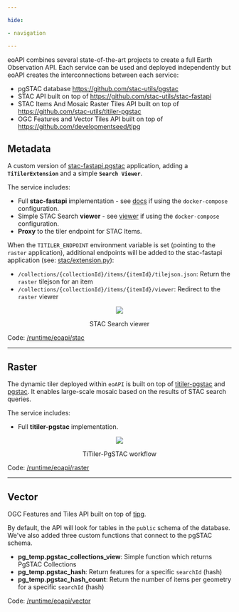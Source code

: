 ```yaml
---

hide:

- navigation

---
```


eoAPI combines several state-of-the-art projects to create a full Earth Observation API. Each service can be used and deployed independently but eoAPI creates the interconnections between each service:

- pgSTAC database https://github.com/stac-utils/pgstac
- STAC API built on top of https://github.com/stac-utils/stac-fastapi
- STAC Items And Mosaic Raster Tiles API built on top of https://github.com/stac-utils/titiler-pgstac
- OGC Features and Vector Tiles API built on top of https://github.com/developmentseed/tipg

## Metadata

A custom version of [stac-fastapi.pgstac](https://github.com/stac-utils/stac-fastapi) application, adding a **`TiTilerExtension`** and a simple **`Search Viewer`**.

The service includes:

- Full **stac-fastapi** implementation - see [docs](http://localhost:8081/docs) if using the `docker-compose` configuration.
- Simple STAC Search **viewer** - see [viewer](http://localhost:8081/index.html) if using the `docker-compose` configuration.
- **Proxy** to the tiler endpoint for STAC Items.
    
When the `TITILER_ENDPOINT` environment variable is set (pointing to the `raster` application), additional endpoints will be added to the stac-fastapi application (see: [stac/extension.py](https://github.com/developmentseed/eoAPI/blob/main/src/eoapi/stac/eoapi/stac/extension.py)):

- `/collections/{collectionId}/items/{itemId}/tilejson.json`: Return the `raster` tilejson for an item
- `/collections/{collectionId}/items/{itemId}/viewer`: Redirect to the `raster` viewer

<p align="center">
<img src="https://user-images.githubusercontent.com/10407788/146790933-e439893c-ef2e-4d78-a372-f2f18694836c.png"/>
<p align="center">STAC Search viewer</p>
</p>

Code: [/runtime/eoapi/stac](https://github.com/developmentseed/eoAPI/tree/main/runtime/eoapi/stac)

---

## Raster

The dynamic tiler deployed within `eoAPI` is built on top of [titiler-pgstac](https://github.com/stac-utils/titiler-pgstac) and [pgstac](https://github.com/stac-utils/pgstac). It enables large-scale mosaic based on the results of STAC search queries.

The service includes:

- Full **titiler-pgstac** implementation.

<p align="center">
<img src="https://user-images.githubusercontent.com/10407788/129632282-f71e9f45-264c-4882-af28-7062c4e56f25.png"/>
<p align="center">TiTiler-PgSTAC workflow</p>
</p>

Code: [/runtime/eoapi/raster](https://github.com/developmentseed/eoAPI/tree/main/runtime/eoapi/raster)

---

## Vector

OGC Features and Tiles API built on top of [tipg](https://github.com/developmentseed/tipg).

By default, the API will look for tables in the `public` schema of the database. We've also added three custom functions that connect to the pgSTAC schema.

- **pg_temp.pgstac_collections_view**: Simple function which returns PgSTAC Collections
- **pg_temp.pgstac_hash**: Return features for a specific `searchId` (hash)
- **pg_temp.pgstac_hash_count**: Return the number of items per geometry for a specific `searchId` (hash)

Code: [/runtime/eoapi/vector](https://github.com/developmentseed/eoAPI/tree/main/runtime/eoapi/vector)